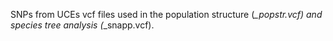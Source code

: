 SNPs from UCEs vcf files used in the population structure (*_popstr.vcf) and species tree analysis (*_snapp.vcf).
